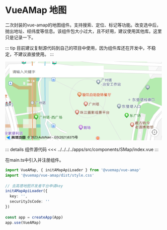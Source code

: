 # VueAMap 地图

二次封装的vue-amap的地图组件。支持搜索、定位、标记等功能。改变选中后，抛出地址、经纬度等信息。该组件包大小过大，且不好用，建议使用其他库。这里只是记录一下。

::: tip
目前建议复制源代码到自己的项目中使用，因为组件库还在开发中，不稳定，不建议直接使用。
:::

![img](./map.png)

::: details 组件源代码
<<< ../../../../apps/src/components/SMap/index.vue
:::

在main.ts中引入并注册组件。
```ts
import VueAMap, { initAMapApiLoader } from '@vuemap/vue-amap'
import '@vuemap/vue-amap/dist/style.css'

// 去高德地图开发者平台申请key
initAMapApiLoader({
  key: '',
  securityJsCode: ''
})

const app = createApp(App)
app.use(VueAMap)
```
